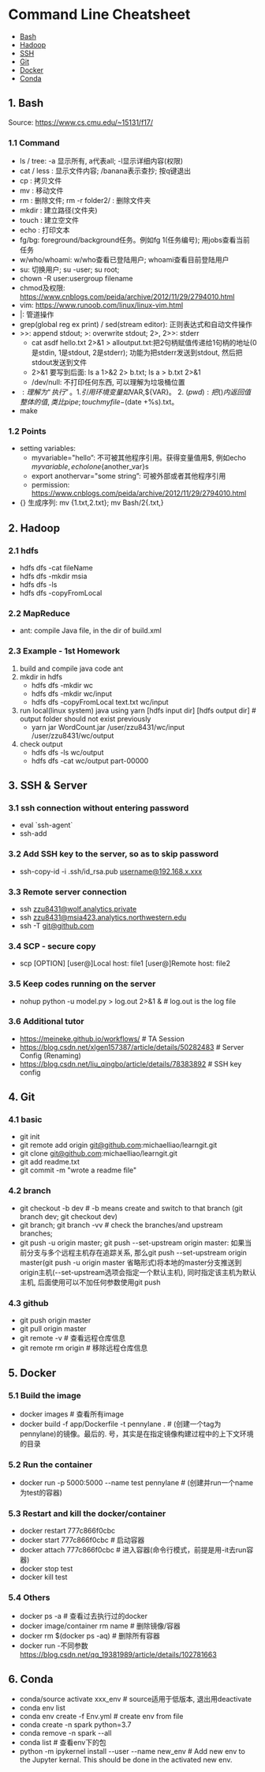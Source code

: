 # Command Line Cheatsheet

- [Bash](#1-bash)
- [Hadoop](#2-hadoop)
- [SSH](#3-ssh)
- [Git](#4-git)
- [Docker](#5-docker)
- [Conda](#6-conda)

## 1. Bash
Source: <https://www.cs.cmu.edu/~15131/f17/>

### 1.1 Command
* ls / tree: -a 显示所有, a代表all; -l显示详细内容(权限)
* cat / less <filename>: 显示文件内容; /banana表示查抄; 按q键退出
* cp <source> <destination>: 拷贝文件
* mv <source> <destination>: 移动文件
* rm <filename>: 删除文件; rm -r folder2/ : 删除文件夹
* mkdir <directory>: 建立路径(文件夹)
* touch <file>: 建立空文件
* echo <text>: 打印文本
* fg/bg: foreground/background任务。例如fg 1(任务编号); 用jobs查看当前任务
* w/who/whoami: w/who查看已登陆用户; whoami查看目前登陆用户
* su: 切换用户; su -user; su root;
* chown -R user:usergroup filename
* chmod及权限: <https://www.cnblogs.com/peida/archive/2012/11/29/2794010.html>
* vim: https://www.runoob.com/linux/linux-vim.html
* |: 管道操作
* grep(global reg ex print) / sed(stream editor): 正则表达式和自动文件操作
* &gt;&gt;: append stdout; >: overwrite stdout; 2>, 2>>: stderr
    - cat asdf hello.txt 2>&1 > alloutput.txt:把2句柄赋值传递给1句柄的地址(0是stdin, 1是stdout, 2是stderr); 功能为把stderr发送到stdout, 然后把stdout发送到文件
    - 2>&1 要写到后面: ls a 1>&2 2> b.txt; ls a > b.txt 2>&1
    - /dev/null: 不打印任何东西, 可以理解为垃圾桶位置
* $: 理解为“执行”。1. 引用环境变量如$VAR,${VAR}。 2. $(pwd):把()内返回值整体的值, 类比pipe; touch myfile-$(date +%s).txt。
* make

### 1.2 Points
* setting variables:
    - myvariable="hello”: 不可被其他程序引用。获得变量值用$, 例如echo $myvariable,  echo lone${another_var}s    
    - export anothervar="some string”: 可被外部或者其他程序引用
    - permission: <https://www.cnblogs.com/peida/archive/2012/11/29/2794010.html>
* {} 生成序列: mv {1.txt,2.txt}; mv Bash/2{.txt,}

## 2. Hadoop
### 2.1 hdfs
* hdfs dfs -cat fileName
* hdfs dfs -mkdir msia
* hdfs dfs -ls
* hdfs dfs -copyFromLocal <localdir> <serverdir>

### 2.2 MapReduce
* ant: compile Java file, in the dir of build.xml

### 2.3 Example - 1st Homework
1. build and compile java code
ant
2. mkdir in hdfs  
    * hdfs dfs -mkdir wc   
    * hdfs dfs -mkdir wc/input   
    * hdfs dfs -copyFromLocal text.txt wc/input   
3. run local(linux system) java using yarn [hdfs input dir] [hdfs output dir]  # output folder should not exist previously   
    * yarn jar WordCount.jar /user/zzu8431/wc/input /user/zzu8431/wc/output   
4. check output  
    * hdfs dfs -ls wc/output  
    * hdfs dfs -cat wc/output part-00000   


## 3. SSH & Server
### 3.1 ssh connection without entering password
* eval \`ssh-agent\`  
* ssh-add 

### 3.2 Add SSH key to the server, so as to skip password
* ssh-copy-id -i .ssh/id_rsa.pub username@192.168.x.xxx

### 3.3 Remote server connection
* ssh zzu8431@wolf.analytics.private
* ssh zzu8431@msia423.analytics.northwestern.edu
* ssh -T git@github.com

### 3.4 SCP - secure copy
* scp [OPTION] [user@]Local host: file1 [user@]Remote host: file2

### 3.5 Keep codes running on the server
* nohup python -u model.py > log.out 2>&1 & # log.out is the log file

### 3.6 Additional tutor
* <https://meineke.github.io/workflows/>   # TA Session
* <https://blog.csdn.net/xlgen157387/article/details/50282483>   # Server Config (Renaming)
* <https://blog.csdn.net/liu_qingbo/article/details/78383892>   # SSH key config


## 4. Git
### 4.1 basic 
* git init
* git remote add origin git@github.com:michaelliao/learngit.git
* git clone git@github.com:michaelliao/learngit.git
* git add readme.txt
* git commit -m "wrote a readme file" 

### 4.2 branch
* git checkout -b dev   # -b means create and switch to that branch (git branch dev; git checkout dev)
* git branch; git branch -vv  # check the branches/and upstream branches; 
* git push -u origin master; git push --set-upstream origin master: 如果当前分支与多个远程主机存在追踪关系, 那么git push --set-upstream origin master(git push -u origin master 省略形式)将本地的master分支推送到origin主机(--set-upstream选项会指定一个默认主机), 同时指定该主机为默认主机, 后面使用可以不加任何参数使用git push 

### 4.3 github
* git push origin master
* git pull origin master    
* git remote -v   # 查看远程仓库信息
* git remote rm origin   # 移除远程仓库信息

## 5. Docker
### 5.1 Build the image
* docker images   # 查看所有image
* docker build -f app/Dockerfile -t pennylane .   # (创建一个tag为pennylane)的镜像。最后的. 号，其实是在指定镜像构建过程中的上下文环境的目录    

### 5.2 Run the container  
* docker run -p 5000:5000 --name test pennylane   # (创建并run一个name为test的容器)    

### 5.3 Restart and kill the docker/container     
* docker restart 777c866f0cbc       
* docker start 777c866f0cbc   # 启动容器       
* docker attach 777c866f0cbc   # 进入容器(命令行模式，前提是用-it去run容器)    
* docker stop test  
* docker kill test    

### 5.4 Others 
* docker ps -a   # 查看过去执行过的docker     
* docker image/container rm name   # 删除镜像/容器
* docker rm $(docker ps -aq)   # 删除所有容器    
* docker run -不同参数 <https://blog.csdn.net/qq_19381989/article/details/102781663>


## 6. Conda
* conda/source activate xxx_env   # source适用于低版本, 退出用deactivate
* conda env list
* conda env create -f Env.yml   # create env from file
* conda create -n spark python=3.7
* conda remove -n spark --all
* conda list   # 查看env下的包
* python -m ipykernel install --user --name new_env # Add new env to the Jupyter kernal. This should be done in the activated new env.



